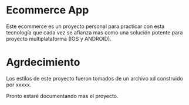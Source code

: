 # Ecommerce App

Este ecommerce es un proyecto personal para practicar con esta tecnología que cada vez se afianza mas como una solución potente para proyecto multiplataforma  (IOS y ANDROID).


# Agrdecimiento

Los estilos de este proyecto fueron tomados de un archivo xd construido por xxxxx.

Pronto estaré documentando mas el proyecto.
